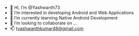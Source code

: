 - 👋 Hi, I’m @Yashwanth73
- 👀 I’m interested in developing Android and Web Applications
- 🌱 I’m currently learning Native Android Development
- 💞️ I’m looking to collaborate on ...
- 📫 tyashwanthkumar48@gmail.com

<!---
Yashwanth73/Yashwanth73 is a ✨ special ✨ repository because its `README.md` (this file) appears on your GitHub profile.
You can click the Preview link to take a look at your changes.
--->
